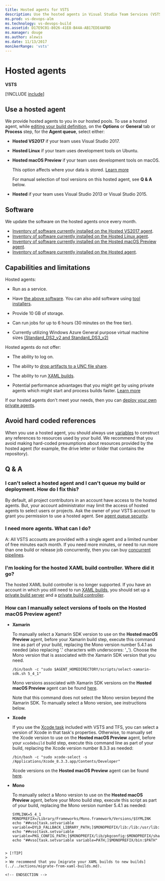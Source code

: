 ```yaml
---
title: Hosted agents for VSTS
description: Use the hosted agents in Visual Studio Team Services (VSTS) and Team Foundation Server (TFS)
ms.prod: vs-devops-alm
ms.technology: vs-devops-build
ms.assetid: D17E9C01-8026-41E8-B44A-AB17EDE4AFBD
ms.manager: douge
ms.author: alewis
ms.date: 11/13/2017
monikerRange: 'vsts'
---
```




# Hosted agents

**VSTS**

[!INCLUDE [include](_shared/hosted-agent-intro.md)]

## Use a hosted agent

We provide hosted agents to you in our hosted pools. To use a hosted agent, while [editing your build definition](../../actions/ci-cd-part-1.md), on the **Options** or **General** tab or **Process** step, for the **Agent queue**, select either:

* **Hosted VS2017** if your team uses Visual Studio 2017.

* **Hosted Linux** if your team uses development tools on Ubuntu.

* **Hosted macOS Preview** if your team uses development tools on macOS.

  This option affects where your data is stored. [Learn more](https://www.microsoft.com/en-us/trustcenter/privacy/vsts-location)

  For manual selection of tool versions on this hosted agent, see **Q & A** below.

* **Hosted** if your team uses Visual Studio 2013 or Visual Studio 2015.

<h2 id="software">Software</h2>

We update the software on the hosted agents once every month.

* [Inventory of software currently installed on the Hosted VS2017 agent](https://github.com/Microsoft/vsts-image-generation/blob/master/images/win/Vs2017-Server2016-Readme.md).
* [Inventory of software currently installed on the Hosted Linux agent](https://github.com/Microsoft/vsts-agent-docker/blob/master/ubuntu/16.04/standard/Dockerfile).
* [Inventory of software currently installed on the Hosted macOS Preview agent](https://github.com/Microsoft/vsts-image-generation/blob/master/images/macos/macos-Readme.md).
* [Inventory of software currently installed on the Hosted agent](https://github.com/adventworks/hosted-pool-images/blob/2017.10.02/vs2015-on-windows-2012r2/image.md).

## Capabilities and limitations

Hosted agents:

* Run as a service.

* Have [the above software](#software). You can also add software using [tool installers](../process/tasks.md#tool-installers).

* Provide 10 GB of storage.

* Can run jobs for up to 6 hours (30 minutes on the free tier).

* Currently utilizing Windows Azure General purpose virtual machine sizes [(Standard_DS2_v2 and Standard_DS3_v2)](https://docs.microsoft.com/en-us/azure/virtual-machines/windows/sizes-general)

Hosted agents do not offer:

* The ability to log on.

* The ability to [drop artifacts to a UNC file share](../../concepts/definitions/build/artifacts.md#unc-file-share).

* The ability to run [XAML builds](https://msdn.microsoft.com/en-us/library/ms181709%28v=vs.120%29.aspx).

* Potential performance advantages that you might get by using private agents which might start and process builds faster. [Learn more](agents.md#private-agent-performance-advantages)

If our hosted agents don't meet your needs, then you can [deploy your own private agents](agents.md#install).

## Avoid hard coded references

When you use a hosted agent, you should always use [variables](../../concepts/definitions/build/variables.md) to construct any references to resources used by your build. We recommend that you avoid making hard-coded presumptions about resources provided by the hosted agent (for example, the drive letter or folder that contains the repository).

## Q & A
<!-- BEGINSECTION class="md-qanda" -->

### I can't select a hosted agent and I can't queue my build or deployment. How do I fix this?

By default, all project contributors in an account have access to the hosted agents. But, your account administrator may limit the access of hosted agents to select users or projects. Ask the owner of your VSTS account to grant you permission to use a hosted agent. See [agent queue security](pools-queues.md#security).

### I need more agents. What can I do?

A: All VSTS accounts are provided with a single agent and a limited number of free minutes each month. If you need more minutes, or need to run more than one build or release job concurrently, then you can buy [concurrent pipelines](../licensing/concurrent-pipelines-ts.md).

### I'm looking for the hosted XAML build controller. Where did it go?

The hosted XAML build controller is no longer supported. If you have an account in which you still need to run [XAML builds](https://msdn.microsoft.com/en-us/library/ms181709%28v=vs.120%29.aspx), you should set up a [private build server](https://msdn.microsoft.com/en-us/library/ms252495%28v=vs.120%29.aspx) and a [private build controller](https://msdn.microsoft.com/en-us/library/ee330987%28v=vs.120%29.aspx).

### How can I manually select versions of tools on the Hosted macOS Preview agent?
* **Xamarin**

  To manually select a Xamarin SDK version to use on the **Hosted macOS Preview** agent, before your Xamarin build step, execute this command line as part of your build, replacing the Mono version number 5.4.1 as needed (also replacing '.' characters with underscores: '_'). Choose the Mono version that is associated with the Xamarin SDK version that you need.

  `/bin/bash -c "sudo $AGENT_HOMEDIRECTORY/scripts/select-xamarin-sdk.sh 5_4_1"`

  Mono versions associated with Xamarin SDK versions on the **Hosted macOS Preview** agent can be found [here](https://github.com/Microsoft/vsts-image-generation/blob/master/images/macos/macos-Readme.md#xamarin).

  Note that this command does not select the Mono version beyond the Xamarin SDK. To manually select a Mono version, see instructions below.

* **Xcode**

  If you use the [Xcode task](../../tasks/build/xcode.md) included with VSTS and TFS, you can select a version of Xcode in that task's properties. Otherwise, to manually set the Xcode version to use on the **Hosted macOS Preview** agent, before your `xcodebuild` build step, execute this command line as part of your build, replacing the Xcode version number 8.3.3 as needed:

  `/bin/bash -c "sudo xcode-select -s /Applications/Xcode_8.3.3.app/Contents/Developer"`

  Xcode versions on the **Hosted macOS Preview** agent can be found [here](https://github.com/Microsoft/vsts-image-generation/blob/master/images/macos/macos-Readme.md#xcode).

* **Mono**

  To manually select a Mono version to use on the **Hosted macOS Preview** agent, before your Mono build step, execute this script as part of your build, replacing the Mono version number 5.4.1 as needed:

  ```
  SYMLINK=5_4_1
  MONOPREFIX=/Library/Frameworks/Mono.framework/Versions/$SYMLINK
  echo "##vso[task.setvariable variable=DYLD_FALLBACK_LIBRARY_PATH;]$MONOPREFIX/lib:/lib:/usr/lib:$DYLD_LIBRARY_FALLBACK_PATH"
  echo "##vso[task.setvariable variable=PKG_CONFIG_PATH;]$MONOPREFIX/lib/pkgconfig:$MONOPREFIX/share/pkgconfig:$PKG_CONFIG_PATH"
  echo "##vso[task.setvariable variable=PATH;]$MONOPREFIX/bin:$PATH"
```

> [!TIP]
>
> We recommend that you [migrate your XAML builds to new builds](../../actions/migrate-from-xaml-builds.md).

<!-- ENDSECTION -->
